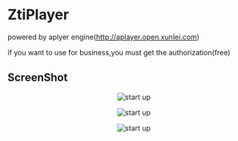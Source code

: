 # ZtiPlayer

powered by aplyer engine(http://aplayer.open.xunlei.com)

if you want to use for business,you must get the authorization(free)

##   ScreenShot
<p align="center">
        <img src="https://github.com/zhaotianff/ZtiPlayer/blob/master/ScreenShots/1.jpg" align="center" alt="start up"/>
</p>
<p align="center">
        <img src="https://github.com/zhaotianff/ZtiPlayer/blob/master/ScreenShots/2.jpg" align="center" alt="start up"/>
</p>
<p align="center">
        <img src="https://github.com/zhaotianff/ZtiPlayer/blob/master/ScreenShots/3.jpg" align="center" alt="start up"/>
</p>

